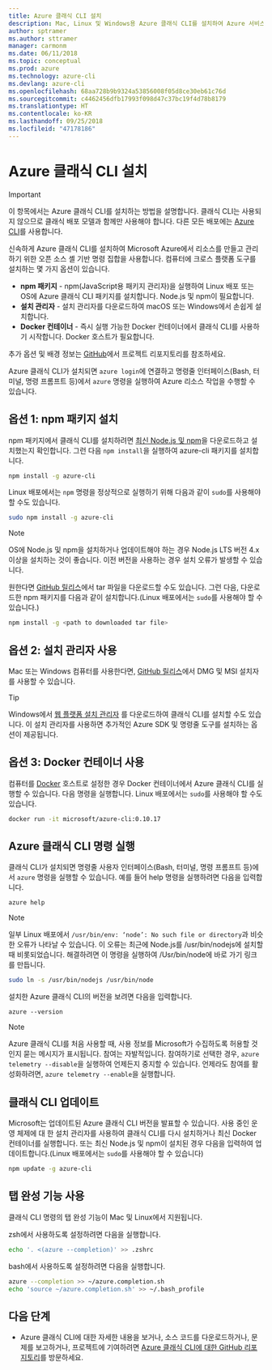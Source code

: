```yaml
---
title: Azure 클래식 CLI 설치
description: Mac, Linux 및 Windows용 Azure 클래식 CLI를 설치하여 Azure 서비스 사용 시작
author: sptramer
ms.author: sttramer
manager: carmonm
ms.date: 06/11/2018
ms.topic: conceptual
ms.prod: azure
ms.technology: azure-cli
ms.devlang: azure-cli
ms.openlocfilehash: 68aa728b9b9324a53856008f05d8ce30eb61c76d
ms.sourcegitcommit: c4462456dfb17993f098d47c37bc19f4d78b8179
ms.translationtype: HT
ms.contentlocale: ko-KR
ms.lasthandoff: 09/25/2018
ms.locfileid: "47178186"
---
```

# <a name="install-the-azure-classic-cli"></a>Azure 클래식 CLI 설치

> [!IMPORTANT]
> 이 항목에서는 Azure 클래식 CLI를 설치하는 방법을 설명합니다. 클래식 CLI는 사용되지 않으므로 클래식 배포 모델과 함께만 사용해야 합니다.
> 다른 모든 배포에는 [Azure CLI](/cli/azure)를 사용합니다.

신속하게 Azure 클래식 CLI를 설치하여 Microsoft Azure에서 리소스를 만들고 관리하기 위한 오픈 소스 셸 기반 명령 집합을 사용합니다. 컴퓨터에 크로스 플랫폼 도구를 설치하는 몇 가지 옵션이 있습니다.

* **npm 패키지** - npm(JavaScript용 패키지 관리자)을 실행하여 Linux 배포 또는 OS에 Azure 클래식 CLI 패키지를 설치합니다. Node.js 및 npm이 필요합니다.
* **설치 관리자** - 설치 관리자를 다운로드하여 macOS 또는 Windows에서 손쉽게 설치합니다.
* **Docker 컨테이너** - 즉시 실행 가능한 Docker 컨테이너에서 클래식 CLI를 사용하기 시작합니다. Docker 호스트가 필요합니다.

추가 옵션 및 배경 정보는 [GitHub](https://github.com/azure/azure-xplat-cli)에서 프로젝트 리포지토리를 참조하세요.

Azure 클래식 CLI가 설치되면 `azure login`에 연결하고 명령줄 인터페이스(Bash, 터미널, 명령 프롬프트 등)에서 `azure` 명령을 실행하여 Azure 리소스 작업을 수행할 수 있습니다.

## <a name="option-1-install-an-npm-package"></a>옵션 1: npm 패키지 설치

npm 패키지에서 클래식 CLI를 설치하려면 [최신 Node.js 및 npm](https://nodejs.org/en/download/package-manager/)을 다운로드하고 설치했는지 확인합니다. 그런 다음 `npm install`을 실행하여 azure-cli 패키지를 설치합니다.

```bash
npm install -g azure-cli
```

Linux 배포에서는 `npm` 명령을 정상적으로 실행하기 위해 다음과 같이 `sudo`를 사용해야 할 수도 있습니다.

```bash
sudo npm install -g azure-cli
```

> [!NOTE]
> OS에 Node.js 및 npm을 설치하거나 업데이트해야 하는 경우 Node.js LTS 버전 4.x 이상을 설치하는 것이 좋습니다. 이전 버전을 사용하는 경우 설치 오류가 발생할 수 있습니다.

원한다면 [GitHub 릴리스](https://github.com/Azure/azure-xplat-cli/releases)에서 tar 파일을 다운로드할 수도 있습니다. 그런 다음, 다운로드한 npm 패키지를 다음과 같이 설치합니다.(Linux 배포에서는 `sudo`를 사용해야 할 수 있습니다.)

```bash
npm install -g <path to downloaded tar file>
```

## <a name="option-2-use-an-installer"></a>옵션 2: 설치 관리자 사용

Mac 또는 Windows 컴퓨터를 사용한다면, [GitHub 릴리스](https://github.com/Azure/azure-xplat-cli/releases)에서 DMG 및 MSI 설치자를 사용할 수 있습니다.

> [!TIP]
> Windows에서 [웹 플랫폼 설치 관리자](https://go.microsoft.com/?linkid=9828653) 를 다운로드하여 클래식 CLI를 설치할 수도 있습니다. 이 설치 관리자를 사용하면 추가적인 Azure SDK 및 명령줄 도구를 설치하는 옵션이 제공됩니다.

## <a name="option-3-use-a-docker-container"></a>옵션 3: Docker 컨테이너 사용

컴퓨터를 [Docker](https://docs.docker.com/engine/understanding-docker/) 호스트로 설정한 경우 Docker 컨테이너에서 Azure 클래식 CLI를 실행할 수 있습니다. 다음 명령을 실행합니다. Linux 배포에서는 `sudo`를 사용해야 할 수도 있습니다.

```bash
docker run -it microsoft/azure-cli:0.10.17
```

## <a name="run-azure-classic-cli-commands"></a>Azure 클래식 CLI 명령 실행

클래식 CLI가 설치되면 명령줄 사용자 인터페이스(Bash, 터미널, 명령 프롬프트 등)에서 `azure` 명령을 실행할 수 있습니다. 예를 들어 help 명령을 실행하려면 다음을 입력합니다.

```azurecli
azure help
```

> [!NOTE]
> 일부 Linux 배포에서 `/usr/bin/env: ‘node’: No such file or directory`과 비슷한 오류가 나타날 수 있습니다. 이 오류는 최근에 Node.js를 /usr/bin/nodejs에 설치할 때 비롯되었습니다. 해결하려면 이 명령을 실행하여 /Usr/bin/node에 바로 가기 링크를 만듭니다.

```bash
sudo ln -s /usr/bin/nodejs /usr/bin/node
```

설치한 Azure 클래식 CLI의 버전을 보려면 다음을 입력합니다.

```azurecli
azure --version
```

> [!NOTE]
> Azure 클래식 CLI를 처음 사용할 때, 사용 정보를 Microsoft가 수집하도록 허용할 것인지 묻는 메시지가 표시됩니다. 참여는 자발적입니다. 참여하기로 선택한 경우, `azure telemetry --disable`을 실행하여 언제든지 중지할 수 있습니다. 언제라도 참여를 활성화하려면, `azure telemetry --enable`을 실행합니다.

## <a name="update-the-classic-cli"></a>클래식 CLI 업데이트

Microsoft는 업데이트된 Azure 클래식 CLI 버전을 발표할 수 있습니다. 사용 중인 운영 체제에 대 한 설치 관리자를 사용하여 클래식 CLI를 다시 설치하거나 최신 Docker 컨테이너를 실행합니다. 또는 최신 Node.js 및 npm이 설치된 경우 다음을 입력하여 업데이트합니다.(Linux 배포에서는 `sudo`를 사용해야 할 수 있습니다)

```bash
npm update -g azure-cli
```

## <a name="enable-tab-completion"></a>탭 완성 기능 사용

클래식 CLI 명령의 탭 완성 기능이 Mac 및 Linux에서 지원됩니다.

zsh에서 사용하도록 설정하려면 다음을 실행합니다.

```bash
echo '. <(azure --completion)' >> .zshrc
```

bash에서 사용하도록 설정하려면 다음을 실행합니다.

```bash
azure --completion >> ~/azure.completion.sh
echo 'source ~/azure.completion.sh' >> ~/.bash_profile
```

## <a name="next-steps"></a>다음 단계

* Azure 클래식 CLI에 대한 자세한 내용을 보거나, 소스 코드를 다운로드하거나, 문제를 보고하거나, 프로젝트에 기여하려면 [Azure 클래식 CLI에 대한 GitHub 리포지토리](https://github.com/azure/azure-xplat-cli)를 방문하세요.
